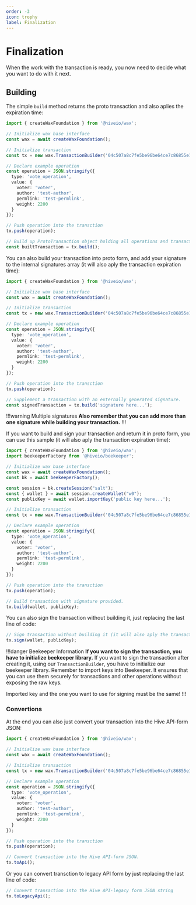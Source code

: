 ```yaml
---
order: -3
icon: trophy
label: Finalization
---
```


# Finalization

When the work with the transaction is ready, you now need to decide what you want to do with it next.

## Building

The simple `build` method returns the proto transaction and also aplies the expiration time:

```typescript
import { createWaxFoundation } from '@hiveio/wax';

// Initialize wax base interface
const wax = await createWaxFoundation();

// Initialize transaction
const tx = new wax.TransactionBuilder('04c507a8c7fe5be96be64ce7c86855e1806cbde3', '2023-11-09T21:51:27');

// Declare example operation
const operation = JSON.stringify({
  type: 'vote_operation',
  value: {
    voter: 'voter',
    author: 'test-author',
    permlink: 'test-permlink',
    weight: 2200
  }
});

// Push operation into the transction
tx.push(operation);

// Build up ProtoTransaction object holding all operations and transaction TAPOS & expiration data, but transaction is **not signed yet**
const builtTransaction = tx.build();
```

You can also build your transaction into proto form, and add your signature to the internal signatures array (it will also aply the transaction expiration time):

```typescript
import { createWaxFoundation } from '@hiveio/wax';

// Initialize wax base interface
const wax = await createWaxFoundation();

// Initialize transaction
const tx = new wax.TransactionBuilder('04c507a8c7fe5be96be64ce7c86855e1806cbde3', '2023-11-09T21:51:27');

// Declare example operation
const operation = JSON.stringify({
  type: 'vote_operation',
  value: {
    voter: 'voter',
    author: 'test-author',
    permlink: 'test-permlink',
    weight: 2200
  }
});

// Push operation into the transction
tx.push(operation);

// Supplement a transaction with an externally generated signature.
const signedTransaction = tx.build('signature here...');
```

!!!warning Multiple signatures
**Also remember that you can add more than one signature while building your transaction.**
!!!

If you want to build and sign your transaction and return it in proto form, you can use this sample (it will also aply the transaction expiration time):

```typescript
import { createWaxFoundation } from '@hiveio/wax';
import beekeeperFactory from '@hiveio/beekeeper';

// Initialize wax base interface
const wax = await createWaxFoundation();
const bk = await beekeeperFactory();

const session = bk.createSession("salt");
const { wallet } = await session.createWallet("w0");
const publicKey = await wallet.importKey('public key here...');

// Initialize transaction
const tx = new wax.TransactionBuilder('04c507a8c7fe5be96be64ce7c86855e1806cbde3', '2023-11-09T21:51:27');

// Declare example operation
const operation = JSON.stringify({
  type: 'vote_operation',
  value: {
    voter: 'voter',
    author: 'test-author',
    permlink: 'test-permlink',
    weight: 2200
  }
});

// Push operation into the transction
tx.push(operation);

// Build transaction with signature provided.
tx.build(wallet, publicKey);
```

You can also sign the transaction without building it, just replacing the last line of code:

```typescript
// Sign transaction without building it (it will also aply the transaction expiration time).
tx.sign(wallet, publicKey);
```

!!!danger Beekeeper Information
**If you want to sign the transaction, you have to initialize beekeeper library.** If you want to sign the transaction after creating it, using our `TransactionBuilder`, you have to initialize our beekeeper library. Remember to import keys into Beekeeper. It ensures that you can use them securely for transactions and other operations without exposing the raw keys.

Imported key and the one you want to use for signing must be the same!
!!!

### Convertions

At the end you can also just convert your transaction into the Hive API-form JSON:

```typescript
import { createWaxFoundation } from '@hiveio/wax';

// Initialize wax base interface
const wax = await createWaxFoundation();

// Initialize transaction
const tx = new wax.TransactionBuilder('04c507a8c7fe5be96be64ce7c86855e1806cbde3', '2023-11-09T21:51:27');

// Declare example operation
const operation = JSON.stringify({
  type: 'vote_operation',
  value: {
    voter: 'voter',
    author: 'test-author',
    permlink: 'test-permlink',
    weight: 2200
  }
});

// Push operation into the transction
tx.push(operation);

// Convert transaction into the Hive API-form JSON.
tx.toApi();
```
Or you can convert transction to legacy API form by just replacing the last line of code:

```typescript
// Convert transaction into the Hive API-legacy form JSON string
tx.toLegacyApi();
```
